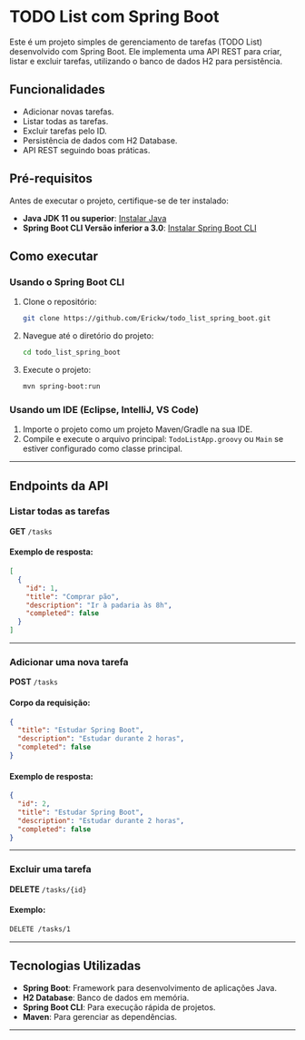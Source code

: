
# TODO List com Spring Boot

Este é um projeto simples de gerenciamento de tarefas (TODO List) desenvolvido com Spring Boot. Ele implementa uma API REST para criar, listar e excluir tarefas, utilizando o banco de dados H2 para persistência.

## Funcionalidades

- Adicionar novas tarefas.
- Listar todas as tarefas.
- Excluir tarefas pelo ID.
- Persistência de dados com H2 Database.
- API REST seguindo boas práticas.

## Pré-requisitos

Antes de executar o projeto, certifique-se de ter instalado:

- **Java JDK 11 ou superior**: [Instalar Java](https://www.oracle.com/java/technologies/javase-downloads.html)
- **Spring Boot CLI Versão inferior a 3.0**: [Instalar Spring Boot CLI](https://spring.io/tools)

## Como executar

### Usando o Spring Boot CLI

1. Clone o repositório:
   ```bash
   git clone https://github.com/Erickw/todo_list_spring_boot.git
   ```

2. Navegue até o diretório do projeto:
   ```bash
   cd todo_list_spring_boot
   ```

3. Execute o projeto:
   ```bash
   mvn spring-boot:run
   ```

### Usando um IDE (Eclipse, IntelliJ, VS Code)

1. Importe o projeto como um projeto Maven/Gradle na sua IDE.
2. Compile e execute o arquivo principal: `TodoListApp.groovy` ou `Main` se estiver configurado como classe principal.

---

## Endpoints da API

### Listar todas as tarefas
**GET** `/tasks`

#### Exemplo de resposta:
```json
[
  {
    "id": 1,
    "title": "Comprar pão",
    "description": "Ir à padaria às 8h",
    "completed": false
  }
]
```

---

### Adicionar uma nova tarefa
**POST** `/tasks`

#### Corpo da requisição:
```json
{
  "title": "Estudar Spring Boot",
  "description": "Estudar durante 2 horas",
  "completed": false
}
```

#### Exemplo de resposta:
```json
{
  "id": 2,
  "title": "Estudar Spring Boot",
  "description": "Estudar durante 2 horas",
  "completed": false
}
```

---

### Excluir uma tarefa
**DELETE** `/tasks/{id}`

#### Exemplo:
```bash
DELETE /tasks/1
```

---

## Tecnologias Utilizadas

- **Spring Boot**: Framework para desenvolvimento de aplicações Java.
- **H2 Database**: Banco de dados em memória.
- **Spring Boot CLI**: Para execução rápida de projetos.
- **Maven**: Para gerenciar as dependências.

---
